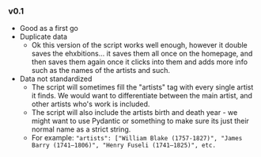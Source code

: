 ### v0.1 

- Good as a first go 
- Duplicate data 
	- Ok this version of the script works well enough, however it double saves the ehxbitions... it saves them all once on the homepage, and then saves them again once it clicks into them 
and adds more info such as the names of the artists and such. 
- Data not standardized 
	- The script will sometimes fill the "artists" tag with every single artist it finds. We would want to differentiate between the main artist, and other artists who's work is included.
	- The script will also include the artists birth and death year - we might want to use Pydantic or something to make sure its just their normal name as a strict string. 
	- For example: `"artists": ["William Blake (1757-1827)", "James Barry (1741–1806)", "Henry Fuseli (1741–1825)", etc.`